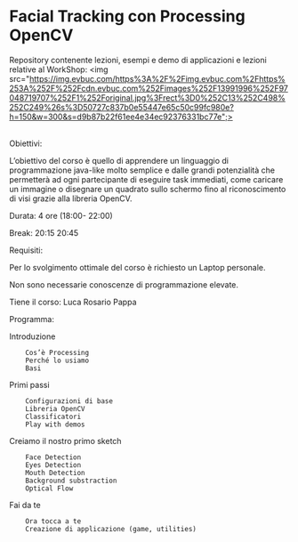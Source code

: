 # Facial Tracking con Processing OpenCV
Repository contenente lezioni, esempi e demo di applicazioni e lezioni relative al WorkShop:
<img src="https://img.evbuc.com/https%3A%2F%2Fimg.evbuc.com%2Fhttps%253A%252F%252Fcdn.evbuc.com%252Fimages%252F13991996%252F97048719707%252F1%252Foriginal.jpg%3Frect%3D0%252C13%252C498%252C249%26s%3D50727c837b0e55447e65c50c99fc980e?h=150&w=300&s=d9b87b22f61ee4e34ec92376331bc77e";>


<br>
Obiettivi:


L’obiettivo del corso è quello di apprendere un linguaggio di programmazione java-like molto semplice e dalle grandi potenzialità che permetterà ad ogni partecipante di eseguire task immediati, come caricare un immagine o disegnare un quadrato sullo schermo fino al riconoscimento di visi grazie alla libreria OpenCV.


Durata: 4 ore (18:00- 22:00)


Break: 20:15 20:45


Requisiti:


Per lo svolgimento ottimale del corso è richiesto un Laptop personale.

Non sono necessarie conoscenze di programmazione elevate.

 

Tiene il corso: Luca Rosario Pappa


Programma:
 
 Introduzione
 
        Cos’è Processing 
        Perché lo usiamo 
        Basi

 Primi passi
 
        Configurazioni di base
        Libreria OpenCV
        Classificatori 
        Play with demos

 Creiamo il nostro primo sketch
 
        Face Detection 
        Eyes Detection 
        Mouth Detection 
        Background substraction
        Optical Flow

 Fai da te
 
        Ora tocca a te
        Creazione di applicazione (game, utilities)

